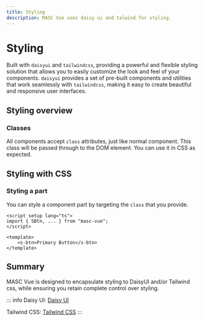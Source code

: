 ```yaml
---
title: Styling
description: MASC Vue uses daisy ui and talwind for styling.
---
```


# Styling

Built with `daisyui` and `tailwindcss`, providing a powerful and flexible styling solution that allows you to easily customize the look and feel of your components. `daisyui` provides a set of pre-built components and utilities that work seamlessly with `tailwindcss`, making it easy to create beautiful and responsive user interfaces.

## Styling overview

### Classes

All components accept `class` attributes, just like normal component. This class will be passed through to the DOM element. You can use it in CSS as expected.

## Styling with CSS

### Styling a part

You can style a component part by targeting the `class` that you provide.

```vue
<script setup lang="ts">
import { SBtn, ... } from "masc-vue";
</script>

<template>
	<s-btn>Primary Button</s-btn>
</template>
```

## Summary

MASC Vue is designed to encapsulate styling to DaisyUI and/or Tailwind css, while ensuring you retain complete control over styling.

::: info
Daisy UI: [Daisy UI](https://daisyui.com/)

Tailwind CSS: [Tailwind CSS](https://tailwindcss.com/)
:::
